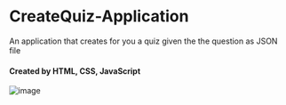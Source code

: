 # CreateQuiz-Application
An application that creates for you a quiz given the the question as JSON file 
#### Created by HTML, CSS, JavaScript

![image](https://github.com/MhmoudYahia/CreateQuiz-Application/assets/94763036/701efafd-e4a4-4854-9394-a81b3fc06ae0)

